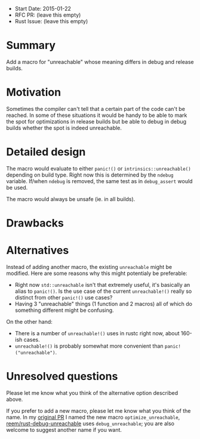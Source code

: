 - Start Date: 2015-01-22
- RFC PR: (leave this empty)
- Rust Issue: (leave this empty)

# Summary

Add a macro for "unreachable" whose meaning differs in debug and release builds.

# Motivation

Sometimes the compiler can't tell that a certain part of the code can't be reached.
In some of these situations it would be handy to be able to mark the spot for optimizations
in release builds but be able to debug in debug builds whether the spot is indeed unreachable.

# Detailed design

The macro would evaluate to either `panic!()` or `intrinsics::unreachable()` depending on build type.
Right now this is determined by the `ndebug` variable. If/when `ndebug` is removed,
the same test as in `debug_assert` would be used.

The macro would always be unsafe (ie. in all builds).

# Drawbacks


# Alternatives

Instead of adding another macro, the existing `unreachable` might be modified.
Here are some reasons why this might potentialy be preferable:

+ Right now `std::unreachable` isn't that extremely useful, it's basically an alias to `panic!()`.
  Is the use case of the current `unreachable!()` really so distinct from other `panic!()` use cases?
+ Having 3 "unreachable" things (1 function and 2 macros) all of which do something different might be confusing.

On the other hand:

+ There is a number of `unreachable!()` uses in rustc right now, about 160-ish cases.
+ `unreachable!()` is probably somewhat more convenient than `panic!("unreachable")`.


# Unresolved questions

Please let me know what you think of the alternative option described above.

If you prefer to add a new macro, please let me know what you think of the name.
In my [original PR](https://github.com/rust-lang/rust/pull/21009) I named the new macro `optimize_unreachable`,
[reem/rust-debug-unreachable](https://github.com/reem/rust-debug-unreachable) uses `debug_unreachable`;
you are also welcome to suggest another name if you want.

